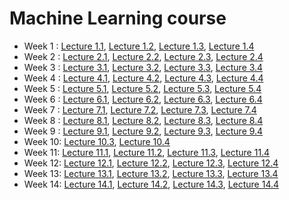 # Machine Learning course

<ul id="yui_3_17_2_1_1550578611217_19">
<li>
Week 1 : <a href="https://www.youtube.com/watch?embed=no&amp;v=_MP9fFvU9E0" target="_blank">Lecture 1.1</a>, <a href="https://www.youtube.com/watch?embed=no&amp;v=XGtA9xee68g" target="_blank">Lecture 1.2</a>, <a href="https://www.youtube.com/watch?embed=no&amp;v=bkkJcpJ5JDk">Lecture 1.3</a>, <a href="https://www.youtube.com/watch?embed=no&amp;v=azOUObre_YY">Lecture 1.4</a>&nbsp;<br></li><li>Week 2 : <a href="https://www.youtube.com/watch?embed=no&amp;v=_F2B4RR6yp8">Lecture 2.1</a>, <a href="https://www.youtube.com/watch?embed=no&amp;v=3VVSsA1a_rI">Lecture 2.2</a>, <a href="https://www.youtube.com/watch?embed=no&amp;v=pO34l7tIWXI">Lecture 2.3</a>,&nbsp;<a href="https://www.youtube.com/watch?embed=no&amp;v=rXZJe1A4W8w">Lecture 2.4</a></li><li>Week 3 : <a href="https://www.youtube.com/watch?v=cNNP4EyJ9yU&amp;embed=no">Lecture 3.1</a>, <a href="https://www.youtube.com/watch?v=KOCexXMDSq8&amp;embed=no">Lecture 3.2</a>, <a href="https://www.youtube.com/watch?v=xK9nFLz0WHQ&amp;embed=no">Lecture 3.3</a>, <a href="https://www.youtube.com/watch?v=wZEPyAOzVfw&amp;embed=no">Lecture 3.4</a></li><li>Week 4 : <a href="https://www.youtube.com/watch?v=ErV4CwhqPTo&amp;embed=no">Lecture 4.1</a>, <a href="https://www.youtube.com/watch?v=0ehdrSloT0o&amp;embed=no">Lecture 4.2</a>, <a href="https://www.youtube.com/watch?v=MJyR_x2YxvM&amp;embed=no">Lecture 4.3</a>, <a href="https://www.youtube.com/watch?v=QVYuYKtsh5c&amp;embed=no">Lecture 4.4</a></li><li>Week 5 : <a href="https://www.youtube.com/watch?v=szu5LSF3VQ8&amp;embed=no">Lecture 5.1</a>, <a href="https://www.youtube.com/watch?v=c0rG48dwQaU&amp;embed=no">Lecture 5.2</a>, <a href="https://www.youtube.com/watch?v=lAA_tARpWQo&amp;embed=no">Lecture 5.3</a>, <a href="https://www.youtube.com/watch?v=Dc9E6a02Ofo&amp;embed=no">Lecture 5.4</a></li><li>Week 6 : <a href="https://www.youtube.com/watch?v=m7K4UXHyCOI&amp;embed=no">Lecture 6.1</a>, <a href="https://www.youtube.com/watch?v=0bLJ-WL9KL0&amp;embed=no">Lecture 6.2</a>, <a href="https://www.youtube.com/watch?v=iPashdV3C5Q&amp;embed=no">Lecture 6.3</a>, <a href="https://www.youtube.com/watch?v=EtLJW_14PbE&amp;embed=no">Lecture 6.4</a></li><li>Week 7 : <a href="https://www.youtube.com/watch?v=obJhhOQe-Yk&amp;embed=no">Lecture 7.1</a>, <a href="https://www.youtube.com/watch?v=DlZ6zvX_Owc&amp;embed=no">Lecture 7.2</a>, <a href="https://www.youtube.com/watch?v=Uol-Saq9YuY&amp;embed=no">Lecture 7.3</a>, <a href="https://www.youtube.com/watch?v=XsZNfgfxD2E&amp;embed=no">Lecture 7.4</a></li><li>Week 8 : <a href="https://www.youtube.com/watch?v=sXyY7SgHiTc&amp;embed=no">Lecture 8.1</a>, <a href="https://www.youtube.com/watch?v=MSf2RGWrtr4&amp;embed=no">Lecture 8.2</a>, <a href="https://www.youtube.com/watch?v=pDOktbCIMZk&amp;embed=no">Lecture 8.3</a>, <a href="https://www.youtube.com/watch?v=B4FgdIKgBps&amp;embed=no">Lecture 8.4</a></li><li>Week 9 : <a href="https://www.youtube.com/watch?v=1LUk-AMd7pE&amp;embed=no">Lecture 9.1</a>, <a href="https://www.youtube.com/watch?v=PolBe_UY9Gg&amp;embed=no">Lecture 9.2</a>, <a href="https://www.youtube.com/watch?v=tFLhtQR-fBc&amp;embed=no">Lecture 9.3</a>, <a href="https://www.youtube.com/watch?v=1Gus9Pfoy2I&amp;embed=no">Lecture 9.4 <br></a></li><li>Week 10: <a href="https://www.youtube.com/watch?v=7c5oVzrBfJc&amp;embed=no">Lecture 10.3</a>, <a href="https://www.youtube.com/watch?v=OBhl9h1z1bs&amp;embed=no">Lecture 10.4</a></li><li>Week 11: <a href="https://www.youtube.com/watch?v=rA7wL5LFbV0&amp;embed=no">Lecture 11.1</a>, <a href="https://www.youtube.com/watch?v=Zr39DpjUq9Y&amp;embed=no">Lecture 11.2</a>, <a href="https://www.youtube.com/watch?v=Q83XHXaQfPQ&amp;embed=no">Lecture 11.3</a>, <a href="https://www.youtube.com/watch?v=OcHse7zMyPE&amp;embed=no">Lecture 11.4</a></li><li>Week 12: <a href="https://www.youtube.com/watch?v=D8WiNpCcxUI&amp;embed=no">Lecture 12.1</a>, <a href="https://www.youtube.com/watch?v=IwWVuk8r9s0&amp;embed=no">Lecture 12.2</a>, <a href="https://www.youtube.com/watch?v=qIzL3gNWsok&amp;embed=no">Lecture 12.3</a>, <a href="https://www.youtube.com/watch?v=IPgcfQO4JBY&amp;embed=no">Lecture 12.4</a></li><li>Week 13: <a href="https://www.youtube.com/watch?v=ivFAsr2ilEs&amp;embed=no">Lecture 13.1</a>, <a href="https://www.youtube.com/watch?v=E6wz_6X8jLk&amp;embed=no">Lecture 13.2</a>, <a href="https://www.youtube.com/watch?v=d1aCXTWWL5g&amp;embed=no">Lecture 13.3</a>, <a href="https://www.youtube.com/watch?v=0OA9YZZQnbw&amp;embed=no">Lecture 13.4</a></li><li>Week 14: <a href="https://www.youtube.com/watch?v=2_NuLTthy3I&amp;embed=no">Lecture 14.1</a>, <a href="https://www.youtube.com/watch?v=otaKHja9buc&amp;embed=no">Lecture 14.2</a>, <a href="https://www.youtube.com/watch?v=2IRB0D9YPe4&amp;embed=no">Lecture 14.3</a>, <a href="https://www.youtube.com/watch?v=qPufzu68h70&amp;embed=no">Lecture 14.4</a><br></li></ul>
